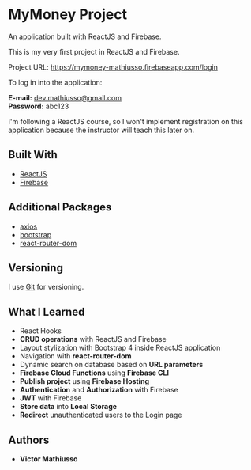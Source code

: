 # MyMoney Project

An application built with ReactJS and Firebase.

This is my very first project in ReactJS and Firebase.

Project URL: <https://mymoney-mathiusso.firebaseapp.com/login>

To log in into the application:

**E-mail:** dev.mathiusso@gmail.com  
**Password:** abc123

I'm following a ReactJS course, so I won't implement registration on this application because the instructor will teach this later on.

## Built With

- [ReactJS](https://reactjs.org/)
- [Firebase](https://firebase.google.com/)

## Additional Packages

- [axios](https://github.com/axios/axios)
- [bootstrap](https://getbootstrap.com/)
- [react-router-dom](https://github.com/ReactTraining/react-router#readme)

## Versioning

I use [Git](https://git-scm.com/) for versioning.

## What I Learned

- React Hooks
- **CRUD operations** with ReactJS and Firebase
- Layout stylization with Bootstrap 4 inside ReactJS application
- Navigation with **react-router-dom**
- Dynamic search on database based on **URL parameters**
- **Firebase Cloud Functions** using **Firebase CLI**
- **Publish project** using **Firebase Hosting**
- **Authentication** and **Authorization** with Firebase
- **JWT** with Firebase
- **Store data** into **Local Storage**
- **Redirect** unauthenticated users to the Login page

## Authors

- **Victor Mathiusso**

